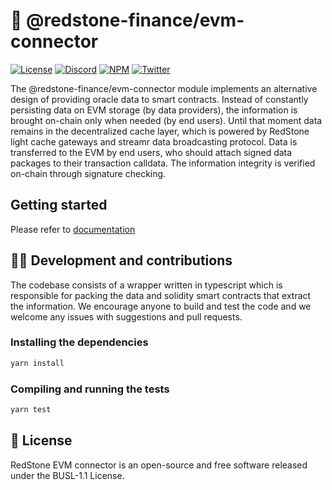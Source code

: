 # 🔗 @redstone-finance/evm-connector

[![License](https://img.shields.io/badge/license-MIT-green)](https://choosealicense.com/licenses/mit/)
[![Discord](https://img.shields.io/discord/786251205008949258?logo=discord)](https://discord.gg/2CT6hN6C)
[![NPM](https://img.shields.io/npm/v/@redstone-finance/evm-connector)](https://www.npmjs.com/package/@redstone-finance/evm-connector)
[![Twitter](https://img.shields.io/twitter/follow/redstone_defi?style=flat&logo=twitter)](https://twitter.com/intent/follow?screen_name=redstone_defi)

The @redstone-finance/evm-connector module implements an alternative design of providing oracle data to smart contracts. Instead of constantly persisting data on EVM storage (by data providers), the information is brought on-chain only when needed (by end users). Until that moment data remains in the decentralized cache layer, which is powered by RedStone light cache gateways and streamr data broadcasting protocol. Data is transferred to the EVM by end users, who should attach signed data packages to their transaction calldata. The information integrity is verified on-chain through signature checking.

## Getting started

Please refer to [documentation](https://docs.redstone.finance/docs/get-started/models/redstone-core)

## 👨‍💻 Development and contributions

The codebase consists of a wrapper written in typescript which is responsible for packing the data and solidity smart contracts that extract the information. We encourage anyone to build and test the code and we welcome any issues with suggestions and pull requests.

### Installing the dependencies

```bash
yarn install
```

### Compiling and running the tests

```bash
yarn test
```

## 📄 License

RedStone EVM connector is an open-source and free software released under the BUSL-1.1 License.
